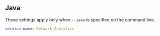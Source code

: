 ## Java

These settings apply only when `--java` is specified on the command line.

``` yaml $(java)
service-name: Network Analytics
```
